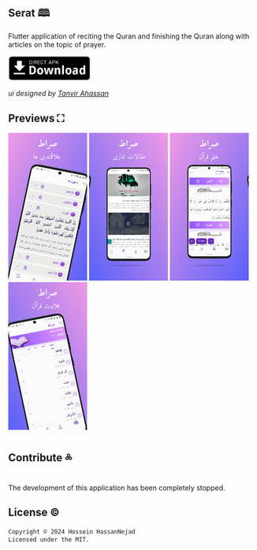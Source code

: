 ## Serat 🕮
Flutter application of reciting the Quran and finishing the Quran along with articles on the topic of prayer.

[<img src="preview/dad.webp" alt="Direct apk download"  height="51.5">](https://github.com/husen-hn/i_deen/releases/latest)

*ui designed by [Tanvir Ahassan](https://www.figma.com/community/file/966921639679380402/quran-app-concept-free)*

## Previews ⛶

<img src="preview/sc1.webp" alt="screenshots"  height="300" width="160"> <img src="preview/sc2.webp" alt="screenshots"  height="300" width="160"> <img src="preview/sc3.webp" alt="screenshots"  height="300" width="160"> <img src="preview/sc4.webp" alt="screenshots"  height="300" width="160">

## Contribute ༜
The development of this application has been completely stopped.

## License ©
```
Copyright © 2024 Hossein HassanNejad 
Licensed under the MIT.
```